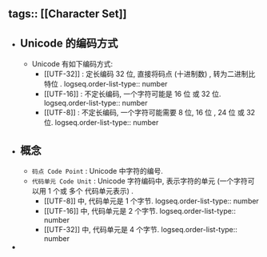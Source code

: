 tags:: [[Character Set]]
---

- ## Unicode 的编码方式
	- Unicode 有如下编码方式:
		- [[UTF-32]] : 定长编码 32 位, 直接将码点 (十进制数) , 转为二进制比特位 .
		  logseq.order-list-type:: number
		- [[UTF-16]] : 不定长编码, 一个字符可能是 16 位 或 32 位.
		  logseq.order-list-type:: number
		- [[UTF-8]] : 不定长编码, 一个字符可能需要 8 位, 16 位 , 24 位 或 32 位.
		  logseq.order-list-type:: number
- ## 概念
	- `码点 Code Point` : Unicode 中字符的编号.
	- `代码单元 Code Unit` : Unicode 字符编码中, 表示字符的单元 (一个字符可以用 1 个或 多个 代码单元表示) .
		- [[UTF-8]] 中, 代码单元是 1 个字节.
		  logseq.order-list-type:: number
		- [[UTF-16]] 中, 代码单元是 2 个字节.
		  logseq.order-list-type:: number
		- [[UTF-32]] 中, 代码单元是 4 个字节.
		  logseq.order-list-type:: number
-